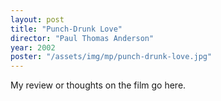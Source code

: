 ```yaml
---
layout: post
title: "Punch-Drunk Love"
director: "Paul Thomas Anderson"
year: 2002
poster: "/assets/img/mp/punch-drunk-love.jpg"
---
```


My review or thoughts on the film go here.
